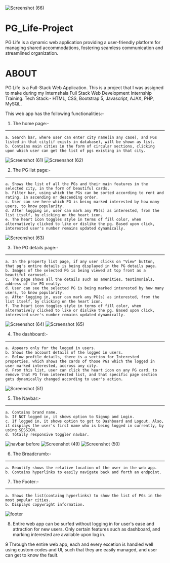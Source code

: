 ![Screenshot (66)](https://github.com/Khushiarora18/PG_Life-Project/assets/91714234/76d75550-be07-460c-a8f2-441705fda131)
# PG_Life-Project
PG Life is a dynamic web application providing a user-friendly platform for managing shared accommodations, fostering seamless communication and streamlined organization.

# ABOUT
PG Life is a Full-Stack Web Application. This is a project that I was assigned to make during my
Internshala Full Stack Web Development Internship Training.
Tech Stack:- HTML, CSS, Bootstrap 5, Javascript, AJAX, PHP, MySQL.

This web app has the following functionalities:-

1. The home page:-
--------------------
	a. Search bar, where user can enter city name(in any case), and PGs listed in that city(if exists in database), will be shown as list.
	b. Contains main cities in the form of circular sections, clicking upon which user can get the list of pgs existing in that city.
![Screenshot (61)](https://github.com/Khushiarora18/PG_Life-Project/assets/91714234/7b48bcfa-3536-4e37-bc80-eb5660e01978)
![Screenshot (62)](https://github.com/Khushiarora18/PG_Life-Project/assets/91714234/7fffbf69-f69d-4452-8971-0e2bd6eb4c6b)



2. The PG list page:-
----------------------
	a. Shows the list of all the PGs and their main features in the selected city, in the form of beautiful cards.
	b. Filter bar, using which the PGs can be sorted according to rent and rating, in ascending or descending order.
	c. User can see here which PG is being marked interested by how many users, to know popularity.
	d. After logging in, user can mark any PG(s) as interested, from the list itself, by clicking on the heart icon.
	e. The heart icon toggles style in terms of fill color, when alternatively clicked to like or dislike the pg. Based upon click, interested user's number remains updated dynamically.
![Screenshot (63)](https://github.com/Khushiarora18/PG_Life-Project/assets/91714234/186b30a1-b529-4cdb-ba8c-525264196026)


3. The PG details page:-
-------------------------
	a. In the property list page, if any user clicks on "View" button, that pg's entire details is being displayed in the PG details page.
	b. Images of the selected PG is being viewed at top front as a beautiful carousel.
	c. The page shows all the details such as amenities, testimonials, address of the PG neatly.
	d. User can see the selected PG is being marked interested by how many users, to know popularity.
	e. After logging in, user can mark any PG(s) as interested, from the list itself, by clicking on the heart icon.
	f. The heart icon toggles style in terms of fill color, when alternatively clicked to like or dislike the pg. Based upon click, interested user's number remains updated dynamically.
![Screenshot (64)](https://github.com/Khushiarora18/PG_Life-Project/assets/91714234/915279a4-74f1-45ee-92f9-b3d7ca7b9637)
![Screenshot (65)](https://github.com/Khushiarora18/PG_Life-Project/assets/91714234/a09d1965-2db7-499c-9f19-c3a7e87edf89)




4. The dashboard:-
--------------------
	a. Appears only for the logged in users.
	b. Shows the account details of the logged in users.
	c. Below profile details, there is a section for Interested properties, which shows the cards of those PGs which the logged in user marked interested, accross any city.
	d. From this list, user can click the heart icon on any PG card, to remove that PG from interested list, and that specific page section gets dynamically changed according to user's action.
![Screenshot (51)](https://github.com/Khushiarora18/PG_Life-Project/assets/91714234/c2a585ec-df06-44c4-b04d-958493f466af)


5. The Navbar:-
----------------
	a. Contains brand name.
	b. If NOT logged in, it shows option to Signup and Login.
	c. If logged in, it shows option to got to Dashboard and Logout. Also, it displays the user's first name who is being logged in currently, by using SESSION.
	d. Totally responsive toggler navbar.
![navbar before](https://github.com/Khushiarora18/PG_Life-Project/assets/91714234/4f0b7df5-7114-42a6-955c-2730b759db5f)
![Screenshot (49)](https://github.com/Khushiarora18/PG_Life-Project/assets/91714234/44e6e92e-0312-4ef8-bf2b-b1e8e9e12ad2)
![Screenshot (50)](https://github.com/Khushiarora18/PG_Life-Project/assets/91714234/fbff323e-8f17-40d3-9985-f8e536467b6d)

6. The Breadcrumb:-
--------------------
	a. Beautify shows the relative location of the user in the web app.
	b. Contains hyperlinks to easily navigate back and forth an endpoint.


7. The Footer:-
-----------------
	a. Shows the list(containg hyperlinks) to show the list of PGs in the most popular cities.
	b. Displays copywright information.
![footer](https://github.com/Khushiarora18/PG_Life-Project/assets/91714234/5ff59cca-5cb8-4d41-a386-a24e5c4bd8dc)


8. Entire web app can be surfed without logging in for user's ease and attraction for new users. Only 	certain features such as dashboard, and marking interested are available upon log in.
  

9 Through the entire web app, each and every excetion is handled well using custom codes and UI,	such that they are easily managed, and user can get to know the fault.
